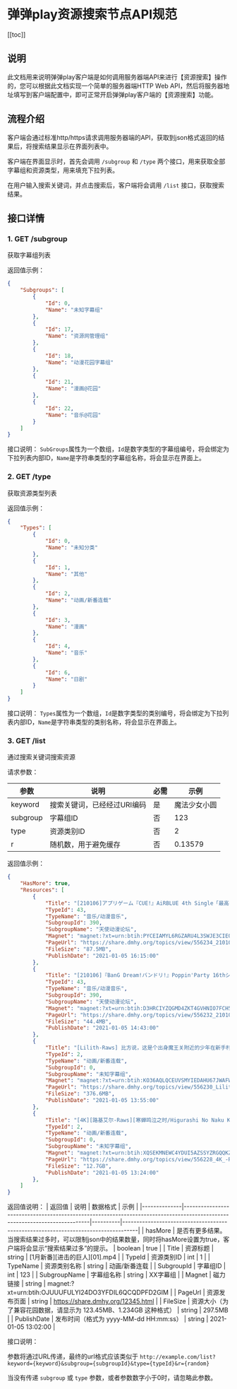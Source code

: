 # 弹弹play资源搜索节点API规范

[[toc]]

## 说明

此文档用来说明弹弹play客户端是如何调用服务器端API来进行【资源搜索】操作的，您可以根据此文档实现一个简单的服务器端HTTP Web API，然后将服务器地址填写到客户端配置中，即可正常开启弹弹play客户端的【资源搜索】功能。

## 流程介绍

客户端会通过标准http/https请求调用服务器端的API，获取到json格式返回的结果后，将搜索结果显示在界面列表中。

客户端在界面显示时，首先会调用 `/subgroup` 和 `/type` 两个接口，用来获取全部字幕组和资源类型，用来填充下拉列表。

在用户输入搜索关键词，并点击搜索后，客户端将会调用 `/list` 接口，获取搜索结果。

## 接口详情

### 1. GET /subgroup

获取字幕组列表

返回值示例：
```json
{
    "Subgroups": [
        {
            "Id": 0,
            "Name": "未知字幕组"
        },
        {
            "Id": 17,
            "Name": "资源网管理组"
        },
        {
            "Id": 18,
            "Name": "动漫花园字幕组"
        },
        {
            "Id": 21,
            "Name": "漫画@花园"
        },
        {
            "Id": 22,
            "Name": "音乐@花园"
        }
    ]
}
```

接口说明：
`SubGroups`属性为一个数组，`Id`是数字类型的字幕组编号，将会绑定为下拉列表内部ID，`Name`是字符串类型的字幕组名称，将会显示在界面上。

### 2. GET /type

获取资源类型列表

返回值示例：
```json
{
    "Types": [
        {
            "Id": 0,
            "Name": "未知分类"
        },
        {
            "Id": 1,
            "Name": "其他"
        },
        {
            "Id": 2,
            "Name": "动画/新番连载"
        },
        {
            "Id": 3,
            "Name": "漫画"
        },
        {
            "Id": 4,
            "Name": "音乐"
        },
        {
            "Id": 6,
            "Name": "日剧"
        }
    ]
}
```

接口说明：
`Types`属性为一个数组，`Id`是数字类型的类别编号，将会绑定为下拉列表内部ID，`Name`是字符串类型的类别名称，将会显示在界面上。


### 3. GET /list

通过搜索关键词搜索资源

请求参数：

| 参数     | 说明                      | 必需 | 示例         |
|----------|---------------------------|------|--------------|
| keyword  | 搜索关键词，已经经过URI编码 | 是   | 魔法少女小圆 |
| subgroup | 字幕组ID                  | 否   | 123          |
| type     | 资源类别ID                | 否   | 2            |
| r        | 随机数，用于避免缓存      | 否   | 0.13579      |

返回值示例：
```json
{
    "HasMore": true,
    "Resources": [
        {
            "Title": "[210106]アプリゲーム『CUE!』AiRBLUE 4th Single「最高の魔法」[DVD付初回限定盘][320K]",
            "TypeId": 43,
            "TypeName": "音乐/动漫音乐",
            "SubgroupId": 390,
            "SubgroupName": "天使动漫论坛",
            "Magnet": "magnet:?xt=urn:btih:PYCEIAMYL6RGZARU4L3SWJE3CIEQNE7W",
            "PageUrl": "https://share.dmhy.org/topics/view/556234_210106_CUE%21_AiRBLUE_4th_Single_DVD_320K.html",
            "FileSize": "87.5MB",
            "PublishDate": "2021-01-05 16:15:00"
        },
        {
            "Title": "[210106]『BanG Dream!バンドリ!』Poppin'Party 16thシングル「Photograp」／戸山香澄(爱美)、花园たえ(大塚纱英)、牛込りみ(西本りみ)、山吹沙绫(大桥彩香)、市ヶ谷有咲(伊藤彩沙)[320K]",
            "TypeId": 43,
            "TypeName": "音乐/动漫音乐",
            "SubgroupId": 390,
            "SubgroupName": "天使动漫论坛",
            "Magnet": "magnet:?xt=urn:btih:D3HRCIYZQGMD4ZKT4GVHNIO7FCH5FDR7",
            "PageUrl": "https://share.dmhy.org/topics/view/556232_210106_BanG_Dream%21_%21_Poppin_Party_16th_Photograp_320K.html",
            "FileSize": "44.4MB",
            "PublishDate": "2021-01-05 14:43:00"
        },
        {
            "Title": "[Lilith-Raws] 比方说，这是个出身魔王关附近的少年在新手村生活的故事 - 01 [Baha][WEB-DL][1080p][AVC AAC][CHT][MP4]",
            "TypeId": 2,
            "TypeName": "动画/新番连载",
            "SubgroupId": 0,
            "SubgroupName": "未知字幕组",
            "Magnet": "magnet:?xt=urn:btih:KO36AQLQCEUVSMYIEDAHU67JWAFWYFZQ",
            "PageUrl": "https://share.dmhy.org/topics/view/556230_Lilith-Raws_-_01_Baha_WEB-DL_1080p_AVC_AAC_CHT_MP4.html",
            "FileSize": "376.6MB",
            "PublishDate": "2021-01-05 13:55:00"
        },
        {
            "Title": "[4K][路基艾尔-Raws][寒蝉鸣泣之时/Higurashi No Naku Koro Ni/ひぐらしのなく顷に][08][BDRemux][2160P][简繁内封][GB&BIG5][MKV]",
            "TypeId": 2,
            "TypeName": "动画/新番连载",
            "SubgroupId": 0,
            "SubgroupName": "未知字幕组",
            "Magnet": "magnet:?xt=urn:btih:XQSEKMNEWC4YDUI5AZSSYZRGQQKZJ6UT",
            "PageUrl": "https://share.dmhy.org/topics/view/556228_4K_-Raws_Higurashi_No_Naku_Koro_Ni_08_BDRemux_2160P_GB_BIG5_MKV.html",
            "FileSize": "12.7GB",
            "PublishDate": "2021-01-05 13:24:00"
        },
    ]
}
```

返回值说明：
| 返回值       | 说明                                                                                                                      | 数据格式 | 示例                                                                              |
|--------------|---------------------------------------------------------------------------------------------------------------------------|----------|-----------------------------------------------------------------------------------|
| hasMore      | 是否有更多结果。当搜索结果过多时，可以限制json中的结果数量，同时将hasMore设置为true，客户端将会显示“搜索结果过多”的提示。 | boolean  | true                                                                              |
| Title        | 资源标题                                                                                                                  | string   | [1月新番][进击的巨人][01].mp4                                                     |
| TypeId       | 资源类别ID                                                                                                                | int      | 1                                                                                 |
| TypeName     | 资源类别名称                                                                                                              | string   | 动画/新番连载                                                                     |
| SubgroupId   | 字幕组ID                                                                                                                  | int      | 123                                                                               |
| SubgroupName | 字幕组名称                                                                                                                | string   | XX字幕组                                                                          |
| Magnet       | 磁力链接                                                                                                                  | string   | magnet:?xt=urn:btih:OJUUUFULYI24DO3YFDIL6QCQDPFD2GIM                              |
| PageUrl      | 资源发布页面                                                                                                              | string   | https://share.dmhy.org/12345.html |
| FileSize     | 资源大小（为了兼容花园数据，请显示为 123.45MB、1.234GB 这种格式）                                                         | string   | 297.5MB                                                                           |
| PublishDate  | 发布时间（格式为 yyyy-MM-dd HH:mm:ss）                                                                                    | string   | 2021-01-05 13:02:00                                                               |

接口说明：

参数将通过URL传递，最终的url格式应该类似于 `http://example.com/list?keyword={keyword}&subgroup={subgroupId}&type={typeId}&r={random}`

当没有传递 `subgroup` 或 `type` 参数，或者参数数字小于0时，请忽略此参数。